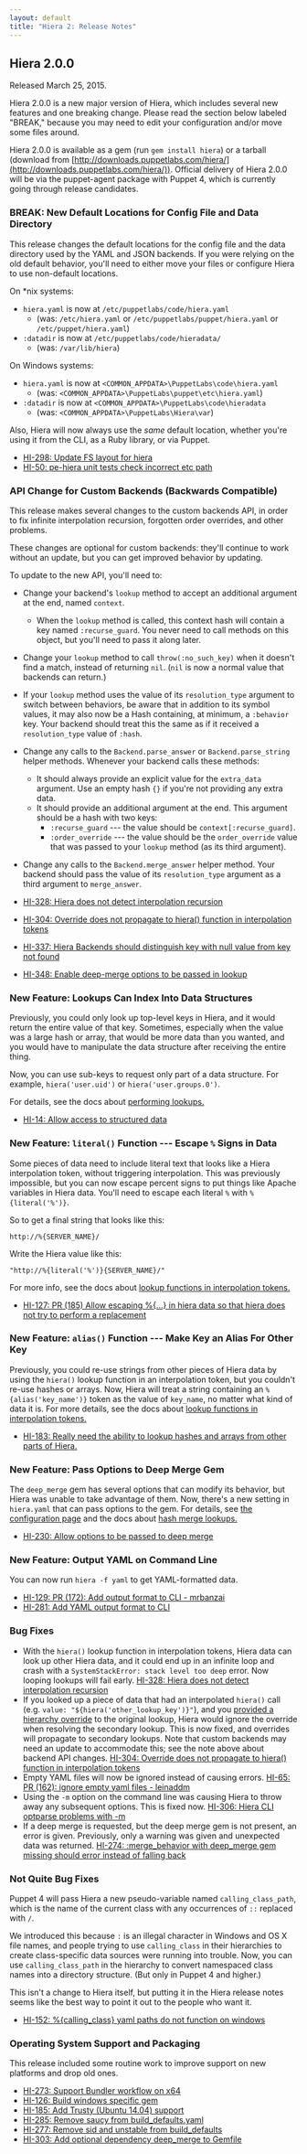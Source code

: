 ```yaml
---
layout: default
title: "Hiera 2: Release Notes"
---
```



## Hiera 2.0.0

Released March 25, 2015.

Hiera 2.0.0 is a new major version of Hiera, which includes several new features and one breaking change. Please read the section below labeled "BREAK," because you may need to edit your configuration and/or move some files around.

Hiera 2.0.0 is available as a gem (run `gem install hiera`) or a tarball (download from [http://downloads.puppetlabs.com/hiera/](http://downloads.puppetlabs.com/hiera/)). Official delivery of Hiera 2.0.0 will be via the puppet-agent package with Puppet 4, which is currently going through release candidates.

### BREAK: New Default Locations for Config File and Data Directory

This release changes the default locations for the config file and the data directory used by the YAML and JSON backends. If you were relying on the old default behavior, you'll need to either move your files or configure Hiera to use non-default locations.

On *nix systems:
* `hiera.yaml` is now at `/etc/puppetlabs/code/hiera.yaml`
    * (was: `/etc/hiera.yaml` or `/etc/puppetlabs/puppet/hiera.yaml` or `/etc/puppet/hiera.yaml`)
* `:datadir` is now at `/etc/puppetlabs/code/hieradata/`
    * (was: `/var/lib/hiera`)

On Windows systems:

* `hiera.yaml` is now at `<COMMON_APPDATA>\PuppetLabs\code\hiera.yaml`
  * (was: `<COMMON_APPDATA>\PuppetLabs\puppet\etc\hiera.yaml`)
* `:datadir` is now at `<COMMON_APPDATA>\PuppetLabs\code\hieradata`
  * (was: `<COMMON_APPDATA>\PuppetLabs\Hiera\var`)

Also, Hiera will now always use the _same_ default location, whether you're using it from the CLI, as a Ruby library, or via Puppet.

* [HI-298: Update FS layout for hiera](https://tickets.puppetlabs.com/browse/HI-298)
* [HI-50: pe-hiera unit tests check incorrect etc path](https://tickets.puppetlabs.com/browse/HI-50)

### API Change for Custom Backends (Backwards Compatible)

This release makes several changes to the custom backends API, in order to fix infinite interpolation recursion, forgotten order overrides, and other problems.

These changes are optional for custom backends: they'll continue to work without an update, but you can get improved behavior by updating.

To update to the new API, you'll need to:

* Change your backend's `lookup` method to accept an additional argument at the end, named `context`.
    * When the `lookup` method is called, this context hash will contain a key named `:recurse_guard`. You never need to call methods on this object, but you'll need to pass it along later.
* Change your `lookup` method to call `throw(:no_such_key)` when it doesn't find a match, instead of returning `nil`. (`nil` is now a normal value that backends can return.)
* If your `lookup` method uses the value of its `resolution_type` argument to switch between behaviors, be aware that in addition to its symbol values, it may also now be a Hash containing, at minimum, a `:behavior` key. Your backend should treat this the same as if it received a `resolution_type` value of `:hash`.
* Change any calls to the `Backend.parse_answer` or `Backend.parse_string` helper methods. Whenever your backend calls these methods:
    * It should always provide an explicit value for the `extra_data` argument. Use an empty hash `{}` if you're not providing any extra data.
    * It should provide an additional argument at the end. This argument should be a hash with two keys:
        * `:recurse_guard` --- the value should be `context[:recurse_guard]`.
        * `:order_override` --- the value should be the `order_override` value that was passed to your `lookup` method (as its third argument).
* Change any calls to the `Backend.merge_answer` helper method. Your backend should pass the value of its `resolution_type` argument as a third argument to `merge_answer`.

* [HI-328: Hiera does not detect interpolation recursion](https://tickets.puppetlabs.com/browse/HI-328)
* [HI-304: Override does not propagate to hiera() function in interpolation tokens](https://tickets.puppetlabs.com/browse/HI-304)
* [HI-337: Hiera Backends should distinguish key with null value from key not found](https://tickets.puppetlabs.com/browse/HI-337)
* [HI-348: Enable deep-merge options to be passed in lookup](https://tickets.puppetlabs.com/browse/HI-348)

### New Feature: Lookups Can Index Into Data Structures

Previously, you could only look up top-level keys in Hiera, and it would return the entire value of that key. Sometimes, especially when the value was a large hash or array, that would be more data than you wanted, and you would have to manipulate the data structure after receiving the entire thing.

Now, you can use sub-keys to request only part of a data structure. For example, `hiera('user.uid')` or `hiera('user.groups.0')`.

For details, see the docs about [performing lookups.](./lookup_types.html)

* [HI-14: Allow access to structured data](https://tickets.puppetlabs.com/browse/HI-14)

### New Feature: `literal()` Function --- Escape `%` Signs in Data

Some pieces of data need to include literal text that looks like a Hiera interpolation token, without triggering interpolation. This was previously impossible, but you can now escape percent signs to put things like Apache variables in Hiera data. You'll need to escape each literal `%` with `%{literal('%')}`.

So to get a final string that looks like this:

    http://%{SERVER_NAME}/

Write the Hiera value like this:

    "http://%{literal('%')}{SERVER_NAME}/"

For more info, see the docs about [lookup functions in interpolation tokens.](./variables.html#using-lookup-functions)

* [HI-127: PR (185) Allow escaping %{...} in hiera data so that hiera does not try to perform a replacement](https://tickets.puppetlabs.com/browse/HI-127)

### New Feature: `alias()` Function --- Make Key an Alias For Other Key

Previously, you could re-use strings from other pieces of Hiera data by using the `hiera()` lookup function in an interpolation token, but you couldn't re-use hashes or arrays. Now, Hiera will treat a string containing an `%{alias('key_name')}` token as the value of `key_name`, no matter what kind of data it is. For more details, see the docs about [lookup functions in interpolation tokens.](./variables.html#using-lookup-functions)

* [HI-183: Really need the ability to lookup hashes and arrays from other parts of Hiera.](https://tickets.puppetlabs.com/browse/HI-183)


### New Feature: Pass Options to Deep Merge Gem

The `deep_merge` gem has several options that can modify its behavior, but Hiera was unable to take advantage of them. Now, there's a new setting in `hiera.yaml` that can pass options to the gem. For details, see [the configuration page](./configuring.html) and the docs about [hash merge lookups.](./lookup_types.html#hash-merge)

* [HI-230: Allow options to be passed to deep merge](https://tickets.puppetlabs.com/browse/HI-230)

### New Feature: Output YAML on Command Line

You can now run `hiera -f yaml` to get YAML-formatted data.

* [HI-129: PR (172): Add output format to CLI - mrbanzai](https://tickets.puppetlabs.com/browse/HI-129)
* [HI-281: Add YAML output format to CLI](https://tickets.puppetlabs.com/browse/HI-281)


### Bug Fixes

* With the `hiera()` lookup function in interpolation tokens, Hiera data can look up other Hiera data, and it could end up in an infinite loop and crash with a `SystemStackError: stack level too deep` error. Now looping lookups will fail early. [HI-328: Hiera does not detect interpolation recursion](https://tickets.puppetlabs.com/browse/HI-328)
* If you looked up a piece of data that had an interpolated `hiera()` call (e.g. `value: "${hiera('other_lookup_key')}"`), and you [provided a hierarchy override](./puppet.html#hiera-lookup-functions) to the original lookup, Hiera would ignore the override when resolving the secondary lookup. This is now fixed, and overrides will propagate to secondary lookups. Note that custom backends may need an update to accommodate this; see the note above about backend API changes. [HI-304: Override does not propagate to hiera() function in interpolation tokens](https://tickets.puppetlabs.com/browse/HI-304)
* Empty YAML files will now be ignored instead of causing errors. [HI-65: PR (162): ignore empty yaml files - leinaddm](https://tickets.puppetlabs.com/browse/HI-65)
* Using the `-m` option on the command line was causing Hiera to throw away any subsequent options. This is fixed now. [HI-306: Hiera CLI optparse problems with -m](https://tickets.puppetlabs.com/browse/HI-306)
*  If a deep merge is requested, but the deep merge gem is not present, an error is given. Previously, only a warning was given and unexpected data was returned. [HI-274: :merge_behavior with deep_merge gem missing should error instead of falling back](https://tickets.puppetlabs.com/browse/HI-274)

### Not Quite Bug Fixes

Puppet 4 will pass Hiera a new pseudo-variable named `calling_class_path`, which is the name of the current class with any occurrences of `::` replaced with `/`.

We introduced this because `:` is an illegal character in Windows and OS X file names, and people trying to use `calling_class` in their hierarchies to create class-specific data sources were running into trouble. Now, you can use `calling_class_path` in the hierarchy to convert namespaced class names into a directory structure. (But only in Puppet 4 and higher.)

This isn't a change to Hiera itself, but putting it in the Hiera release notes seems like the best way to point it out to the people who want it.

* [HI-152: %{calling_class} yaml paths do not function on windows](https://tickets.puppetlabs.com/browse/HI-152)

### Operating System Support and Packaging

This release included some routine work to improve support on new platforms and drop old ones.

* [HI-273: Support Bundler workflow on x64](https://tickets.puppetlabs.com/browse/HI-273)
* [HI-126: Build windows specific gem](https://tickets.puppetlabs.com/browse/HI-126)
* [HI-185: Add Trusty (Ubuntu 14.04) support](https://tickets.puppetlabs.com/browse/HI-185)
* [HI-285: Remove saucy from build_defaults.yaml](https://tickets.puppetlabs.com/browse/HI-285)
* [HI-277: Remove sid and unstable from build_defaults](https://tickets.puppetlabs.com/browse/HI-277)
* [HI-303: Add optional dependency deep_merge to Gemfile](https://tickets.puppetlabs.com/browse/HI-303)


